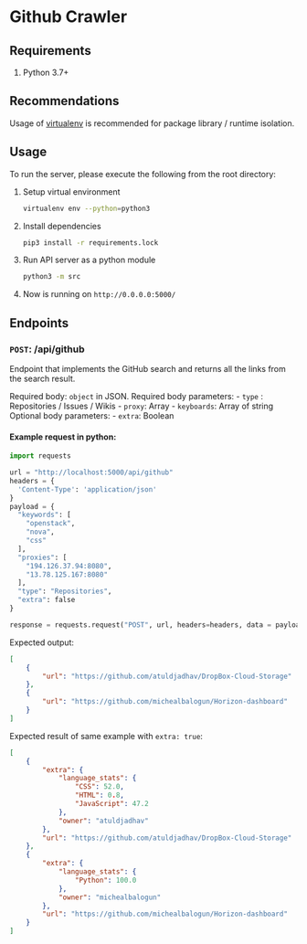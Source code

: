 # Github Crawler

## Requirements

1. Python 3.7+

## Recommendations

Usage of [virtualenv](https://realpython.com/blog/python/python-virtual-environments-a-primer/) is recommended for package library / runtime isolation.

## Usage

To run the server, please execute the following from the root directory:

1. Setup virtual environment

    ```bash
    virtualenv env --python=python3
    ```

2. Install dependencies

    ```bash
    pip3 install -r requirements.lock
    ```
3. Run API server as a python module

    ```bash
    python3 -m src
    ```
4. Now is running on ` http://0.0.0.0:5000/ `

## Endpoints


### `POST`: /api/github

Endpoint that implements the GitHub search and returns all the links from the search result.

Required body: `object` in JSON.
Required body parameters:
    - `type` : Repositories / Issues / Wikis
    - `proxy`: Array 
    - `keyboards`: Array of string
Optional body parameters:
    - `extra`: Boolean

#### Example request in python:


```python
import requests

url = "http://localhost:5000/api/github"
headers = {
  'Content-Type': 'application/json'
}
payload = {
  "keywords": [
    "openstack",
    "nova",
    "css"
  ],
  "proxies": [
    "194.126.37.94:8080",
    "13.78.125.167:8080"
  ],
  "type": "Repositories",
  "extra": false
}

response = requests.request("POST", url, headers=headers, data = payload)
```


Expected output:

```json
[
    {
        "url": "https://github.com/atuldjadhav/DropBox-Cloud-Storage"
    },
    {
        "url": "https://github.com/michealbalogun/Horizon-dashboard"
    }
]
```


Expected result of same example with `extra: true`:


```json
[
    {
        "extra": {
            "language_stats": {
                "CSS": 52.0,
                "HTML": 0.8,
                "JavaScript": 47.2
            },
            "owner": "atuldjadhav"
        },
        "url": "https://github.com/atuldjadhav/DropBox-Cloud-Storage"
    },
    {
        "extra": {
            "language_stats": {
                "Python": 100.0
            },
            "owner": "michealbalogun"
        },
        "url": "https://github.com/michealbalogun/Horizon-dashboard"
    }
]
```